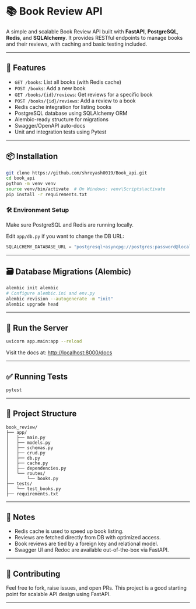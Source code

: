 # 📚 Book Review API

A simple and scalable Book Review API built with **FastAPI**, **PostgreSQL**, **Redis**, and **SQLAlchemy**. It provides RESTful endpoints to manage books and their reviews, with caching and basic testing included.

---

## 🚀 Features

* `GET /books`: List all books (with Redis cache)
* `POST /books`: Add a new book
* `GET /books/{id}/reviews`: Get reviews for a specific book
* `POST /books/{id}/reviews`: Add a review to a book
* Redis cache integration for listing books
* PostgreSQL database using SQLAlchemy ORM
* Alembic-ready structure for migrations
* Swagger/OpenAPI auto-docs
* Unit and integration tests using Pytest

---

## 📦 Installation

```bash
git clone https://github.com/shreyash0019/Book_api.git
cd book_api
python -m venv venv
source venv/bin/activate  # On Windows: venv\Scripts\activate
pip install -r requirements.txt
```

### 🛠️ Environment Setup

Make sure PostgreSQL and Redis are running locally.

Edit `app/db.py` if you want to change the DB URL:

```python
SQLALCHEMY_DATABASE_URL = "postgresql+asyncpg://postgres:password@localhost/bookdb"
```

---

## 🗃️ Database Migrations (Alembic)

```bash
alembic init alembic
# Configure alembic.ini and env.py
alembic revision --autogenerate -m "init"
alembic upgrade head
```

---

## 🚀 Run the Server

```bash
uvicorn app.main:app --reload
```

Visit the docs at: [http://localhost:8000/docs](http://localhost:8000/docs)

---

## ✅ Running Tests

```bash
pytest
```

---

## 🧱 Project Structure

```
book_review/
├── app/
│   ├── main.py
│   ├── models.py
│   ├── schemas.py
│   ├── crud.py
│   ├── db.py
│   ├── cache.py
│   ├── dependencies.py
│   └── routes/
│       └── books.py
├── tests/
│   └── test_books.py
├── requirements.txt
```

---

## 📌 Notes

* Redis cache is used to speed up book listing.
* Reviews are fetched directly from DB with optimized access.
* Book reviews are tied by a foreign key and relational model.
* Swagger UI and Redoc are available out-of-the-box via FastAPI.

---

## 🤝 Contributing

Feel free to fork, raise issues, and open PRs. This project is a good starting point for scalable API design using FastAPI.

---


